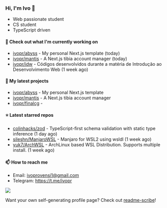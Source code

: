 ### Hi, I'm Ivo 👋

* Web passionate student
* CS student
* TypeScript driven

#### 👷 Check out what I'm currently working on

- [ivopr/abyss](https://github.com/ivopr/abyss) - My personal Next.js template (today)
- [ivopr/mantis](https://github.com/ivopr/mantis) - A Next.js tibia account manager (today)
- [ivopr/idw](https://github.com/ivopr/idw) - Códigos desenvolvidos durante a matéria de Introdução ao Desenvolvimento Web (1 week ago)

#### 🌱 My latest projects

- [ivopr/abyss](https://github.com/ivopr/abyss) - My personal Next.js template
- [ivopr/mantis](https://github.com/ivopr/mantis) - A Next.js tibia account manager
- [ivopr/finalcg](https://github.com/ivopr/finalcg) - 

#### ⭐️ Latest starred repos

- [colinhacks/zod](https://github.com/colinhacks/zod) - TypeScript-first schema validation with static type inference (1 day ago)
- [sileshn/ManjaroWSL](https://github.com/sileshn/ManjaroWSL) - Manjaro for WSL2 using wsldl (1 week ago)
- [yuk7/ArchWSL](https://github.com/yuk7/ArchWSL) - ArchLinux based WSL Distribution. Supports multiple install. (1 week ago)

#### 📫 How to reach me

- Email: [ivoprovensi1@gmail.com](mailto://ivoprovensi1@gmail.com)
- Telegram: https://t.me/ivopr

![](https://github-readme-stats.vercel.app/api/top-langs/?username=ivopr&layout=compact&theme=react)

Want your own self-generating profile page? Check out [readme-scribe](https://github.com/muesli/readme-scribe)!
